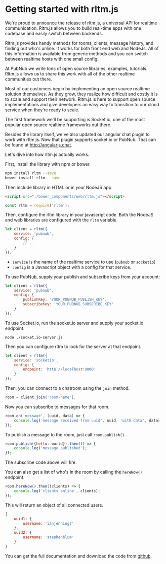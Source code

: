 # Getting started with rltm.js

We're proud to announce the release of rltm.js, a universal API for realtime communication. Rltm.js allows you to build real-time apps with one codebase and easily switch between backends.

Rltm.js provides handy methods for rooms, clients, message history, and finding out who's online. It works for both front end web and NodeJs. All of this information is available from generic methods and you can switch between realtime hosts with one small config.

At PubNub we write tons of open source libraries, examples, tutorials. Rltm.js allows us to share this work with all of the other realtime communities out there.

Most of our customers begin by implementing an open source realtime solution themselves. As they grow, they realize how difficult and costly it is to scale and support their network. Rltm.js is here to support open source implementations and give developers an easy way to transition to our cloud service when they're ready to scale.

The first framework we'll be supporting is Socket.io, one of the most popular open source realtime frameworks out there.

Besides the library itself, we've also updated our angular chat plugin to work with rltm.js. Now that plugin supports socket.io or PubNub. That can be found at http://angularjs.chat. 

Let's dive into how rltm.js actually works.

First, install the library with npm or bower.

```sh
npm install rltm --save
bower install rltm --save
```

Then include library in HTML or in your NodeJS app.

```html
<script src="./bower_components/web/rltm.js"></script>
```

```js
const rltm = require('rltm');
```

Then, configure the rltm library in your javascript code. Both the NodeJS and web libraries are configured with the ```rltm``` variable. 

```js
let client = rltm({
    service: 'pubnub',
    config: {
        // ...
    }
});
```

* ```service``` is the name of the realtime service to use (```pubnub``` or ```socketio```) 
* ```config``` is a Javascript object with a config for that service.

To use PubNub, supply your publish and subscribe keys from your account:

```js
let client = rltm({
    service: 'pubnub', 
    config: {
        publishKey: 'YOUR_PUBNUB_PUBLISH_KEY',
        subscribeKey: 'YOUR_PUBNUB_SUBSCRIBE_KEY'
    }
});
```

To use Socket.io, run the socket.io server and supply your socket.io endpoint.

```
node ./socket.io-server.js
```

Then you can configure rltm to look for the server at that endpoint.

```js
let client = rltm({
    service: 'socketio', 
    config: {
        endpoint: 'http://localhost:8000'
    }
});
```

Then, you can connect to a chatroom using the ```join``` method.

```js
room = client.join('room-name');
```

Now you can subscribe to messages for that room.

```js
room.on('message', (uuid, data) => {
    console.log('message received from uuid', uuid, 'with data', data);
});
```

To publish a message to the room, just call ```room.publish()```.

```js
room.publish({hello: world}).then(() => {
    console.log('message published');
});
```

The subscribe code above will fire.

You can also get a list of who's in the room by calling the ```hereNow()``` endpoint.

```js
room.hereNow().then((clients) => {
    console.log('clients online', clients);
});
```

This will return an object of all connected users.

```js
{ 
    uuid1: {
        username: 'ianjennings'
    },
    uuid2: {
        username: 'stephenblum'
    }
}
```

You can get the full documentation and download the code from [github](https://github.com/pubnub/rltm).
